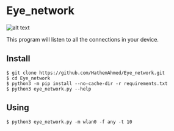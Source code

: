 # Eye_network
![alt text](https://img.shields.io/badge/Python-3_only-blue.svg "Python 3 only")

This program will listen to all the connections in your device.

## Install
```bach
$ git clone https://github.com/HathemAhmed/Eye_network.git
$ cd Eye_network 
$ python3 -m pip install --no-cache-dir -r requirements.txt
$ python3 eye_network.py --help
```

## Using
```bach
$ python3 eye_network.py -m wlan0 -f any -t 10 
```
